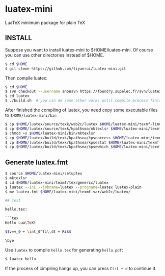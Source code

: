 # luatex-mini
LuaTeX minimum package for plain TeX 

## INSTALL

Suppose you want to install luatex-mini to $HOME/luatex-mini. Of course you can use other directories instead of  $HOME.

```bash
$ cd $HOME
$ git clone https://github.com/liyanrui/luatex-mini.git
```

Then compile luatex:

```bash
$ cd $HOME
$ svn checkout --username anonsvn https://foundry.supelec.fr/svn/luatex/trunk  #passwordd is anonsvn
$ cd luatex
$ ./build.sh  # you can do some other works until compile process finished.
```

After finished the compiling of luatex, you need copy some executable files to `$HOME/luatex-mini/bin`

```bash
$ cp $HOME/luatex/source/texk/web2c/luatex $HOME/luatex-mini/texmf-linux/bin
$ cp $HOME/luatex/source/texk/kpathsea/mktexlsr $HOME/luatex-mini/texmf-linux/bin
$ chmod +x $HOME/luatex-mini/bin/mktexlsr
$ cp $HOME/luatex/build/texk/kpathsea/kpseaccess $HOME/luatex-mini/texmf-linux/bin
$ cp $HOME/luatex/build/texk/kpathsea/kpsestat $HOME/luatex-mini/texmf-linux/bin
$ cp $HOME/luatex/build/texk/kpathsea/kpsewhich $HOME/luatex-mini/texmf-linux/bin
```

## Generate luatex.fmt

```bash
$ source $HOME/luatex-mini/setuptex
$ mktexlsr
$ cd $HOME/luatex-mini/texmf/tex/generic/luatex
$ luatex --ini --jobname=luatex --progname=luatex luatex-plain
$ mv luatex.fmt $HOME/luatex-mini/texmf-var/web2c/luatex/

## Test

hello.tex:

```tex
Hello Lua\TeX!

$$v=v_0 + \int_0^ti\,dt + Ri$$

\bye
```

Use `luatex` to compile `hello.tex` for generating `hello.pdf`:

```bash
$ luatex hello
```

If the process of cimpiling hangs up, you can press `Ctrl + d` to continue it.